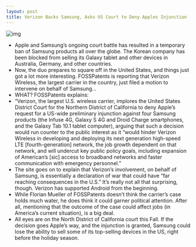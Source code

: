 ```yaml
---
layout: post
title: Verizon Backs Samsung, Asks US Court to Deny Apples Injunction
---
```

![img](http://media.idownloadblog.com/wp-content/uploads/2011/07/Verizon-Wireless-reactor-explosion-e1311887047581.png)
* Apple and Samsung’s ongoing court battle has resulted in a temporary ban of Samsung products all over the globe. The Korean company has been blocked from selling its Galaxy tablet and other devices in Australia, Germany, and other countries.
* Now, the duo prepares to square off in the United States, and things just got a lot more interesting. FOSSPatents is reporting that Verizon Wireless, the largest carrier in the country, just filed a motion to intervene on behalf of Samsung…
* WHAT? FOSSPatents explains:
* “Verizon, the largest U.S. wireless carrier, implores the United States District Court for the Northern District of California to deny Apple’s request for a US-wide preliminary injunction against four Samsung products (the Infuse 4G, Galaxy S 4G and Droid Charge smartphones, and the Galaxy Tab 10.1 tablet computer), arguing that such a decision would run counter to the public interest as it “would hinder Verizon Wireless in developing and deploying its next generation high-speed LTE [fourth-generation] network, the job growth dependent on that network, and will undercut key public policy goals, including expansion of American’s [sic] access to broadband networks and faster communication with emergency personnel.”
* The site goes on to explain that Verizon’s involvement, on behalf of Samsung, is essentially a declaration of war that could have “far reaching consequences in the U.S.” It’s really not all that surprising, though. Verizon has supported Android from the beginning.
* While Florian Mueller of FOSSPatents doesn’t think the carrier’s case holds much water, he does think it could garner political attention. After all, mentioning that the outcome of the case could affect jobs (in America’s current situation), is a big deal.
* All eyes are on the North District of California court this Fall. If the decision goes Apple’s way, and the injunction is granted, Samsung could lose the ability to sell some of its top-selling devices in the US, right before the holiday season.

